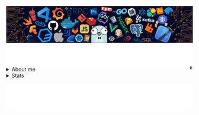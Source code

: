 <img align="center" src="https://github.com/AlexRoman777/AlexRoman777/blob/stats/images/banner07.png">

<img align="center" src="https://github.com/AlexRoman777/AlexRoman777/blob/stats/images/banner08.svg">

<details>

<summary>About me  <img align="right" src="https://github.com/AlexRoman777/AlexRoman777/blob/stats/images/square.png" alt="ME" width=2% /></summary>

```yaml
name: Alex Roman
located_in: Stockholm, Sweden 🇸🇪
education: DevOps Engineer @ Nackademin 🎓

on: 
  schedule:
    - cron: '0 9-17 * * 1-5'
  workflow_dispatch:

runs-on: ["Coffee ☕️", "Pizza 🍕"]
```

</details>

<details>

<summary>Stats  <img align="right" src="https://github.com/AlexRoman777/AlexRoman777/blob/stats/images/iso.svg" alt="ISO" width=2% /></summary>

<p align="center">
  <img src="https://github.com/AlexRoman777/AlexRoman777/blob/stats/images/iso.svg" alt="ISO" />

<!-- <p align="center">
  <img src="https://github.com/AlexRoman777/AlexRoman777/blob/stats/others/base.svg" alt="Base" />
</p> -->

<!-- <p align="center">
  <img src="https://github.com/AlexRoman777/AlexRoman777/blob/stats/others/facts.svg" alt="Facts" />
</p> -->

<!-- <p align="center">
  <img src="https://github.com/AlexRoman777/AlexRoman777/blob/stats/others/habits.svg" alt="Habits" />
</p> -->

<p align="center">
  <img src="https://github.com/AlexRoman777/AlexRoman777/blob/stats/others/languages.svg" alt="Most Used Languages" />
</p>

<!-- <p align="center">
  <img src="https://github.com/AlexRoman777/AlexRoman777/blob/stats/others/isocalendar.svg" alt="Iso Calendar" />
</p> -->

</details>

<p align="center">
  <img src="https://github.com/AlexRoman777/AlexRoman777/blob/stats/others/footer.svg" alt="Footer" />
</p>
